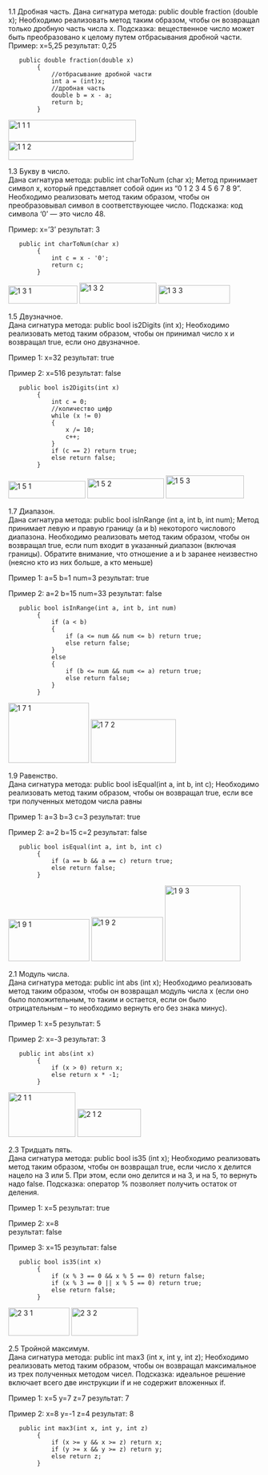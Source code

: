 1.1
Дробная часть. 
Дана сигнатура метода: public double fraction (double x); 
Необходимо реализовать метод таким образом, чтобы он возвращал только 
дробную часть числа х. Подсказка: вещественное число может быть 
преобразовано к целому путем отбрасывания дробной части. 
Пример: 
x=5,25 
результат: 0,25

```
   public double fraction(double x)
        {
            //отбрасывание дробной части
            int a = (int)x;
            //дробная часть
            double b = x - a;
            return b;
        }
```

<img width="255" height="43" alt="1 1 1" src="https://github.com/user-attachments/assets/826e3f90-a9dd-4b21-8b65-541357da9e2b" />
<img width="250" height="37" alt="1 1 2" src="https://github.com/user-attachments/assets/9c06a87b-007d-49b1-a5f8-f4f9034a716f" />



1.3
Букву в число.  
Дана сигнатура метода: public int charToNum (char x); 
Метод принимает символ х, который представляет собой один из “0 1 2 3 4 5 6 7 
8 9”. Необходимо реализовать метод таким образом, чтобы он преобразовывал 
символ в соответствующее число. Подсказка: код символа ‘0’ — это число 48. 
 
Пример: 
x=’3’ 
результат: 3 

```
   public int charToNum(char x)
        {
            int c = x - '0';
            return c;
        }
```

<img width="138" height="36" alt="1 3 1" src="https://github.com/user-attachments/assets/cfeee71f-d837-4bef-a2a0-caea9bb312a1" />
<img width="154" height="42" alt="1 3 2" src="https://github.com/user-attachments/assets/435188c2-7060-42c3-ab83-378be8320659" />
<img width="143" height="37" alt="1 3 3" src="https://github.com/user-attachments/assets/21bf080e-9ca3-4b86-bae5-7a5aa7f55f0c" />




1.5
Двузначное.  
Дана сигнатура метода: public bool is2Digits (int x); 
Необходимо реализовать метод таким образом, чтобы он принимал число x и 
возвращал true, если оно двузначное.  
 
Пример 1: 
x=32 
результат: true 
 
Пример 2: 
x=516 
результат: false

```
   public bool is2Digits(int x)
        {
            int c = 0;
            //количество цифр
            while (x != 0)
            {
                x /= 10;
                c++;
            }
            if (c == 2) return true;
            else return false;
        }
```

<img width="154" height="35" alt="1 5 1" src="https://github.com/user-attachments/assets/77573e9d-2ec7-42fe-8bd5-8b0c236409e5" />
<img width="153" height="40" alt="1 5 2" src="https://github.com/user-attachments/assets/1d6faa09-475c-4b41-8f80-a9fefedea475" />
<img width="156" height="46" alt="1 5 3" src="https://github.com/user-attachments/assets/d2cd1521-30a9-4772-946f-4336c6b468e9" />



1.7
Диапазон.  
Дана сигнатура метода: public bool isInRange (int a, int b, int num); 
Метод принимает левую и правую границу (a и b) некоторого числового 
диапазона. Необходимо реализовать метод таким образом, чтобы он возвращал 
true, если num входит в указанный диапазон (включая границы). Обратите 
внимание, что отношение a и b заранее неизвестно (неясно кто из них больше, а 
кто меньше) 
 
Пример 1: 
a=5 b=1 num=3 
результат: true 
 
Пример 2: 
a=2 b=15 num=33 
результат: false 

```
   public bool isInRange(int a, int b, int num)
        {
            if (a < b)
            {
                if (a <= num && num <= b) return true;
                else return false;
            }
            else
            {
                if (b <= num && num <= a) return true;
                else return false;
            }
        }
```

<img width="161" height="120" alt="1 7 1" src="https://github.com/user-attachments/assets/524bd4d4-32f5-4d68-af3d-2f84df9ab742" />
<img width="170" height="87" alt="1 7 2" src="https://github.com/user-attachments/assets/79fe14ba-9e11-47f2-9dd6-0c686166d506" />



1.9
Равенство.  
Дана сигнатура метода: public bool isEqual(int a, int b, int c); 
Необходимо реализовать метод таким образом, чтобы он возвращал true, если 
все три полученных методом числа равны 
 
Пример 1: 
a=3 b=3 с=3 
результат: true 
 
Пример 2: 
a=2 b=15 с=2 
результат: false 


```
   public bool isEqual(int a, int b, int c)
        {
            if (a == b && a == c) return true;
            else return false;
        }
```

<img width="162" height="84" alt="1 9 1" src="https://github.com/user-attachments/assets/06ab1daf-398c-46fa-a9c2-3925311ccfb3" />
<img width="143" height="88" alt="1 9 2" src="https://github.com/user-attachments/assets/d1b9726a-8058-4b79-81a5-f4dd55b82361" />
<img width="151" height="151" alt="1 9 3" src="https://github.com/user-attachments/assets/2d6862a4-0ef4-4808-a0a4-914488a92e2f" />



2.1
Модуль числа.  
Дана сигнатура метода: public int abs (int x); 
Необходимо реализовать метод таким образом, чтобы он возвращал модуль 
числа х (если оно было положительным, то таким и остается, если он было 
отрицательным – то необходимо вернуть его без знака минус). 
 
Пример 1: 
x=5 
результат: 5 
 
Пример 2: 
x=-3 
результат: 3 

```
   public int abs(int x)
        {
            if (x > 0) return x;
            else return x * -1;
        }

```
<img width="134" height="89" alt="2 1 1" src="https://github.com/user-attachments/assets/0831996f-5b2b-4d39-917d-dbd10774fc34" />
<img width="127" height="56" alt="2 1 2" src="https://github.com/user-attachments/assets/196280cb-9d87-41df-a332-3804194026e4" />



2.3
Тридцать пять.  
Дана сигнатура метода: public bool is35 (int x); 
Необходимо реализовать метод таким образом, чтобы он возвращал true, если 
число x делится нацело на 3 или 5. При этом, если оно делится и на 3, и на 5, то 
вернуть надо false. Подсказка: оператор % позволяет получить остаток от 
деления. 
 
Пример 1: 
x=5 
результат: true 
 
Пример 2: 
x=8  
результат: false 
 
Пример 3: 
x=15 
результат: false 

```
   public bool is35(int x)
        {
            if (x % 3 == 0 && x % 5 == 0) return false;
            if (x % 3 == 0 || x % 5 == 0) return true;
            else return false;
        }
```

<img width="122" height="56" alt="2 3 1" src="https://github.com/user-attachments/assets/36a3e9dd-c721-4aae-a8e4-835ce2bcc98e" />
<img width="133" height="56" alt="2 3 2" src="https://github.com/user-attachments/assets/ec0f8474-4a2b-4b8c-9679-2f37093d9bb7" />



2.5
Тройной максимум.  
Дана сигнатура метода: public int max3 (int x, int y, int z); 
Необходимо реализовать метод таким образом, чтобы он возвращал 
максимальное из трех полученных методом чисел. Подсказка: идеальное 
решение включает всего две инструкции if и не содержит вложенных if. 
 
Пример 1: 
x=5  y=7  z=7 
результат: 7 
 
Пример 2: 
x=8  y=-1  z=4 
результат: 8 

```
   public int max3(int x, int y, int z)
        {
            if (x >= y && x >= z) return x;
            if (y >= x && y >= z) return y;
            else return z;
        }
```


